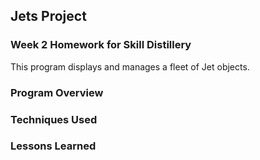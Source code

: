 ## Jets Project

### Week 2 Homework for Skill Distillery

This program displays and manages a fleet of Jet objects.

### Program Overview

### Techniques Used

### Lessons Learned

